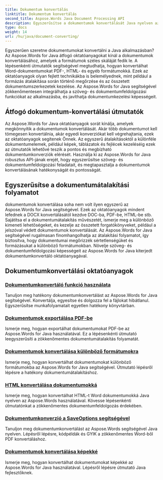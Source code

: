 ```yaml
---
title: Dokumentum konvertálás
linktitle: Dokumentum konvertálás
second_title: Aspose.Words Java Document Processing API
description: Egyszerűsítse a dokumentumok konvertálását Java nyelven az Aspose.Words segítségével! Tanuljon meg átfogó útmutatókat a szövegszerkesztéshez és a dokumentumfeldolgozáshoz
type: docs
weight: 14
url: /hu/java/document-converting/
---
```


Egyszerűen szeretne dokumentumokat konvertálni a Java alkalmazásban? Az Aspose.Words for Java átfogó oktatóanyagokat kínál a dokumentumok konvertálásához, amelyek a formátumok széles skáláját fedik le. A lépésenkénti útmutatók segítségével megtudhatja, hogyan konvertálhat Word-dokumentumokat PDF-, HTML- és egyéb formátumokká. Ezek az oktatóanyagok olyan fejlett technikákba is belemélyednek, mint például a formázás átalakítása során történő megőrzése és az összetett dokumentumszerkezetek kezelése. Az Aspose.Words for Java segítségével zökkenőmentesen integrálhatja a szöveg- és dokumentumfeldolgozási funkciókat az alkalmazásba, és javíthatja dokumentumkezelési képességeit.

## Átfogó dokumentum-konvertálási útmutatók

Az Aspose.Words for Java oktatóanyagok sorát kínálja, amelyek megkönnyítik a dokumentumok konvertálását. Akár több dokumentumot kell tömegesen konvertálnia, akár egyedi konverziókat kell végrehajtania, ezek az oktatóanyagok segítenek Önnek. Az egyszerű átalakításoktól a különféle dokumentumelemek, például képek, táblázatok és fejlécek kezeléséig ezek az útmutatók lehetővé teszik a pontos és megbízható dokumentumkonverziók elérését. Használja ki az Aspose.Words for Java robusztus API-jának erejét, hogy egyszerűsítse szöveg- és dokumentumfeldolgozási feladatait, és megtapasztalja a dokumentumok konvertálásának hatékonyságát és pontosságát.

## Egyszerűsítse a dokumentumátalakítási folyamatot

dokumentumok konvertálása soha nem volt ilyen egyszerű az Aspose.Words for Java segítségével. Ezek az oktatóanyagok mindent lefednek a DOCX konvertálásától kezdve DOC-ba, PDF-be, HTML-be stb. Sajátítsa el a dokumentumátalakítás művészetét, ismerje meg a különböző kimeneti lehetőségeket, és kezelje az összetett forgatókönyveket, például a jelszóval védett dokumentumok konvertálását. Az Aspose.Words for Java segítségével rugalmasan finomhangolhatja az átalakítási folyamatot, így biztosítva, hogy dokumentumai megőrizzék sértetlenségüket és formázásukat a különböző formátumokban. Növelje szöveg- és dokumentumfeldolgozási képességeit az Aspose.Words for Java kiterjedt dokumentumkonvertáló oktatóanyagával.

## Dokumentumkonvertálási oktatóanyagok

### [Dokumentumkonvertáló funkció használata](./using-document-converting/)
Tanuljon meg hatékony dokumentumkonvertálást az Aspose.Words for Java segítségével. Konvertálja, egyesítse és dolgozza fel a fájlokat hibátlanul. Egyszerűsítse munkafolyamatait egyetlen hatékony könyvtárban.
### [Dokumentumok exportálása PDF-be](./exporting-documents-to-pdf/)
Ismerje meg, hogyan exportálhat dokumentumokat PDF-be az Aspose.Words for Java használatával. Ez a lépésenkénti útmutató leegyszerűsíti a zökkenőmentes dokumentumátalakítás folyamatát.
### [Dokumentumok konvertálása különböző formátumokra](./converting-documents-different-formats/)
Ismerje meg, hogyan konvertálhat dokumentumokat különböző formátumokba az Aspose.Words for Java segítségével. Útmutató lépésről lépésre a hatékony dokumentumátalakításhoz.
### [HTML konvertálása dokumentumokká](./converting-html-documents/)
Ismerje meg, hogyan konvertálhat HTML-t Word dokumentumokká Java nyelven az Aspose.Words használatával. Kövesse lépésenkénti útmutatónkat a zökkenőmentes dokumentumfeldolgozás érdekében.
### [Dokumentumkonverzió a SaveOptions segítségével](./document-conversion-saveoptions/)
Tanuljon meg dokumentumkonvertálást az Aspose.Words segítségével Java nyelven. Lépésről lépésre, kódpéldák és GYIK a zökkenőmentes Word-ből PDF konvertáláshoz.
### [Dokumentumok konvertálása képekké](./converting-documents-images/)
Ismerje meg, hogyan konvertálhat dokumentumokat képekké az Aspose.Words for Java használatával. Lépésről lépésre útmutató Java fejlesztőknek.